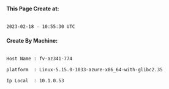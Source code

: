 
   
#### This Page Create at:

```bash

2023-02-18 - 10:55:30 UTC

```

#### Create By Machine:

```bash

Host Name : fv-az341-774

platform  : Linux-5.15.0-1033-azure-x86_64-with-glibc2.35

Ip Local  : 10.1.0.53

```


